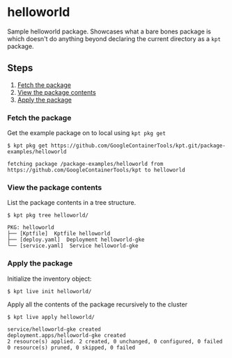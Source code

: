 # helloworld

Sample helloworld package. Showcases what a bare bones package is which
doesn't do anything beyond declaring the current directory as a `kpt` package.

## Steps

1. [Fetch the package](#fetch-the-package)
2. [View the package contents](#view-the-package-contents)
3. [Apply the package](#apply-the-package)

### Fetch the package

Get the example package on to local using `kpt pkg get`

```shell
$ kpt pkg get https://github.com/GoogleContainerTools/kpt.git/package-examples/helloworld

fetching package /package-examples/helloworld from https://github.com/GoogleContainerTools/kpt to helloworld
```

### View the package contents

List the package contents in a tree structure.

```shell
$ kpt pkg tree helloworld/

PKG: helloworld
├── [Kptfile]  Kptfile helloworld
├── [deploy.yaml]  Deployment helloworld-gke
└── [service.yaml]  Service helloworld-gke
```

### Apply the package

Initialize the inventory object:

```shell
$ kpt live init helloworld/
```

Apply all the contents of the package recursively to the cluster

```shell
$ kpt live apply helloworld/

service/helloworld-gke created
deployment.apps/helloworld-gke created
2 resource(s) applied. 2 created, 0 unchanged, 0 configured, 0 failed
0 resource(s) pruned, 0 skipped, 0 failed
```